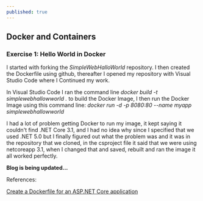 ```yaml
---
published: true
---
```

## Docker and Containers

### Exercise 1: Hello World in Docker

I started with forking the _SimpleWebHalloWorld_ repository. I then created the Dockerfile using github, thereafter I opened my repository with Visual Studio Code where I Continued my work.

In Visual Studio Code I ran the command line _docker build -t simplewebhallowworld ._ to build the Docker Image, I then run the Docker Image using this command line: _docker run -d -p 8080:80  --name myapp simplewebhallowworld_

I had a lot of problem getting Docker to run my image, it kept saying it couldn't find .NET Core 3.1, and I had no idea why since I specified that we used .NET 5.0 but I finally figured out what the problem was and it was in the repository that we cloned, in the csproject file it said that we were using netcoreapp 3.1, when I changed that and saved, rebuilt and ran the image it all worked perfectly.



**Blog is being updated...**


References:

[Create a Dockerfile for an ASP.NET Core application](https://docs.docker.com/samples/dotnetcore/)
